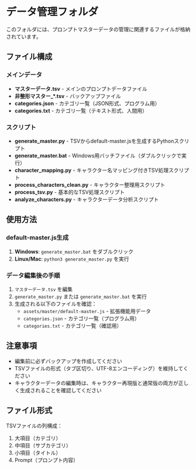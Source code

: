 # データ管理フォルダ

このフォルダには、プロンプトマスターデータの管理に関連するファイルが格納されています。

## ファイル構成

### メインデータ
- **マスターデータ.tsv** - メインのプロンプトデータファイル
- **非整形マスター_*.tsv** - バックアップファイル
- **categories.json** - カテゴリ一覧（JSON形式、プログラム用）
- **categories.txt** - カテゴリ一覧（テキスト形式、人間用）

### スクリプト
- **generate_master.py** - TSVからdefault-master.jsを生成するPythonスクリプト
- **generate_master.bat** - Windows用バッチファイル（ダブルクリックで実行）
- **character_mapping.py** - キャラクター名マッピング付きTSV処理スクリプト
- **process_characters_clean.py** - キャラクター整理用スクリプト
- **process_tsv.py** - 基本的なTSV処理スクリプト
- **analyze_characters.py** - キャラクターデータ分析スクリプト

## 使用方法

### default-master.js生成
1. **Windows**: `generate_master.bat` をダブルクリック
2. **Linux/Mac**: `python3 generate_master.py` を実行

### データ編集後の手順
1. `マスターデータ.tsv` を編集
2. `generate_master.py` または `generate_master.bat` を実行
3. 生成される以下のファイルを確認：
   - `assets/master/default-master.js` - 拡張機能用データ
   - `categories.json` - カテゴリ一覧（プログラム用）
   - `categories.txt` - カテゴリ一覧（確認用）

## 注意事項
- 編集前に必ずバックアップを作成してください
- TSVファイルの形式（タブ区切り、UTF-8エンコーディング）を維持してください
- キャラクターデータの編集時は、キャラクター再現版と通常版の両方が正しく生成されることを確認してください

## ファイル形式
TSVファイルの列構成：
1. 大項目（カテゴリ）
2. 中項目（サブカテゴリ）
3. 小項目（タイトル）
4. Prompt（プロンプト内容）